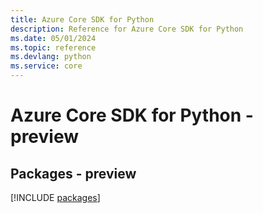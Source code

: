 ```yaml
---
title: Azure Core SDK for Python
description: Reference for Azure Core SDK for Python
ms.date: 05/01/2024
ms.topic: reference
ms.devlang: python
ms.service: core
---
```

# Azure Core SDK for Python - preview
## Packages - preview
[!INCLUDE [packages](core-index.md)]